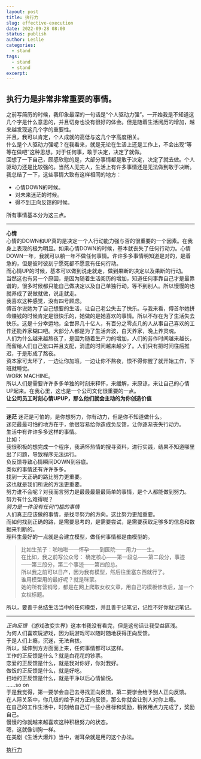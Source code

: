 ```yaml
---
layout: post
title: 执行力
slug: effective-execution
date: 2022-09-28 08:00
status: publish
author: Leslie
categories: 
  - stand 
tags:
  - stand 
  - stand 
excerpt: 
---
```


**执行力是非常非常重要的事情。**
---
之前写简历的时候，我印象最深的一句话是“个人驱动力强”。一开始我是不知道这几个字是什么意思的，并且切身也没有很好的体会。但是随着生活阅历的增加，越来越发现这几个字的重要性。  
并且，我可以肯定，个人成就的高低与这几个字高度相关。  
什么是个人驱动力强呢？在我看来，就是无论在生活上还是工作上，不会出现“等等在做吧”这种思想。对于任何事，敢于决定，决定了就做。  
回想了一下自己，颇感欣慰的是，大部分事情都是敢于决定，决定了就去做。个人驱动力还是比较强的。当然人无完人，生活上有许多事情还是无法做到敢于决断。我总结了一下，这些事情大致有这样相同的地方：
- 心情DOWN的时候。
- 对未来迷茫的时候。
- 得不到正向反馈的时候。

所有事情基本分为这三点。  

---

**心情**   
心情的DOWN和UP真的是决定一个人行动能力强与否的很重要的一个因素。在我身上表现的极为明显。如果心情DOWN的时候，基本就丧失了任何行动力。心情DOWN一年，我就可以躺一年不做任何事情。许许多多事情明知道是对的，是着急的，但是彼时彼刻宁愿死都不愿意有任何行动。  
而心情UP的时候，基本可以做到说走就走，做到果断的决定以及果断的行动。  
当然这也有另一个原因，是因为随着生活阅历的增加，知道任何事靠自己才是最靠谱的，很多时候都只能自己做决定以及自己单独行动。等不到别人。所以慢慢的也就养成了说做就做，说走就走。  
我喜欢这种感觉，没有四号顾虑。  
傅首尔说她为了自己想要的生活，让自己老公失去了快乐。与我来看，傅首尔她拼命赚钱的时候肯定是很快乐的，她做的是她喜欢的事情。所以不存在为了生活失去快乐。这是十分幸运地，全世界几十亿人，有百分之零点几的人从事自己喜欢的工作还能养家糊口吧。大部分人都是为了生活奔波，白天养家，晚上养灵魂。  
人们为什么越来越熬夜了，是因为随着生产力的增加，人们的劳作时间越来越长，而留给人们自己张口并且支配，消遣的时间越来越少了。人们只有把时间往后推迟，于是形成了熬夜。  
资本家可太坏了，一边让你加班，一边让你不熬夜，恨不得你醒了就开始工作，下班就睡觉。  
WORK MACHINE。  
所以人们是需要许许多多单独的时刻来释怀，来缓解，来原谅，来让自己的心情UP起来。在我心里，这也是一个公司文化很重要的一点。  
**让公司员工时刻心情UPUP，那么他们就会主动的为你创造价值**

---

**迷茫**
迷茫是可怕的，是你想努力，你有动力，但是你不知道做什么。  
迷茫最最可怕的地方在于，他很容易给你造成负反馈，让你逐渐丧失行动力。  
生活中有许许多多这样的事情。  
比如：  
我很积极的想完成一个程序，我满怀热情的搜寻资料，进行实践，结果不知道哪里出了问题，导致程序无法运行。  
负反馈导致心情瞬间DOWN到谷底。  
类似的事情还有许许多多。  
找到一天正确的路比努力更重要。  
这也就是我们所说的方法更重要。  
努力谁不会呢？对我而言努力是最最最最最简单的事情，是个人都能做到努力。  
努力有什么难得呢？  
*努力是一件没有任何门槛的事情*  
人们真正应该做的事情，是找寻努力的方向。这比努力更加重要。  
而如何找到正确的路，是需要思考的，是需要尝试，是需要获取足够多的信息和数据来判断的。  
理科生最好的一点就是会建立模型，做任何事情都是由模型的。  
> 比如生孩子：啪啪啪——怀孕——到医院——用力——生。  
> 在比如，我之前写公众号：  确定核心——第一段总——第二段分，事迹——第三段分，第二个事迹——第四段总。  
所以我之前可以日产，因为我有模型，然后往里塞东西就行了。  
谁用模型用的最好呢？就是咪蒙。  
她的所有营销号，都是在网上爬取女权文章，用自己的模板修改后，加一个女权标题。  

所以，要善于总结生活当中的任何模型，并且善于记笔记，记性不好你就记笔记。  

---

*正向反馈*
《游戏改变世界》这本书我没有看完，但是这句话让我受益匪浅。  
为何人们喜欢玩游戏，因为玩游戏可以随时随地获得正向反馈。  
于是人们上瘾，沉迷，无法自拔。  
所以，延伸到方方面面上来，任何事情都可以这样。  
工作的正反馈是什么？就是白花花的钞票。  
恋爱的正反馈是什么，就是我对你好，你对我好。  
做饭的正反馈是什么，就是好吃。  
扫地的正反馈是什么，就是干净以后心情愉悦。  
……so on  
于是我觉得，第一要学会自己去寻找正向反馈，第二要学会给予别人正向反馈。  
在人际关系中，你几级的给予对方正向反馈，那么你就会让别人对你上瘾。  
在自己的工作生活中，时刻给自己订一些小目标和奖励，稍微用点力完成了，奖励自己。  
慢慢的你就越来越喜欢这种积极努力的状态。  
嗯，这就像训狗一样。  
在美剧《生活大爆炸》当中，谢耳朵就是用的这个办法。    



[执行力](https://github.com/lesnolie/Marverick/issues/16)

